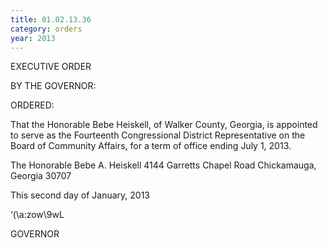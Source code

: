 ```yaml
---
title: 01.02.13.36
category: orders
year: 2013
---
```

 

EXECUTIVE ORDER

BY THE GOVERNOR:

ORDERED:

That the Honorable Bebe Heiskell, of Walker County, Georgia, is
appointed to serve as the Fourteenth Congressional District
Representative on the Board of Community Affairs, for a term of
office ending July 1, 2013.

The Honorable Bebe A. Heiskell
4144 Garretts Chapel Road
Chickamauga, Georgia 30707

This second day of January, 2013

‘(\a:zow\9wL

GOVERNOR

